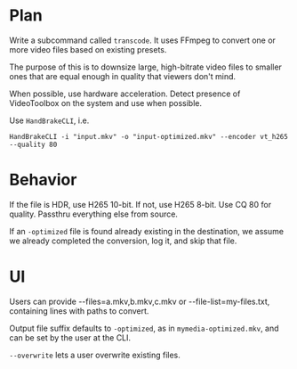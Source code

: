 # Plan

Write a subcommand called `transcode`. It uses FFmpeg to convert one or more
video files based on existing presets.

The purpose of this is to downsize large, high-bitrate video files to smaller
ones that are equal enough in quality that viewers don't mind.

When possible, use hardware acceleration. Detect presence of VideoToolbox on the
system and use when possible.

Use `HandBrakeCLI`, i.e.

```
HandBrakeCLI -i "input.mkv" -o "input-optimized.mkv" --encoder vt_h265 --quality 80
```

# Behavior

If the file is HDR, use H265 10-bit. If not, use H265 8-bit. Use CQ 80 for
quality. Passthru everything else from source.

If an `-optimized` file is found already existing in the destination, we assume
we already completed the conversion, log it, and skip that file.

# UI

Users can provide --files=a.mkv,b.mkv,c.mkv or --file-list=my-files.txt,
containing lines with paths to convert.

Output file suffix defaults to `-optimized`, as in `mymedia-optimized.mkv`, and
can be set by the user at the CLI.

`--overwrite` lets a user overwrite existing files.
